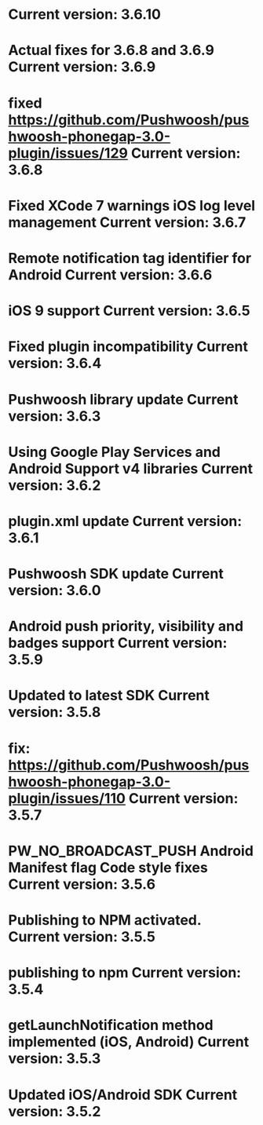 Current version: 3.6.10
=========================
Actual fixes for 3.6.8 and 3.6.9
Current version: 3.6.9
=========================
fixed https://github.com/Pushwoosh/pushwoosh-phonegap-3.0-plugin/issues/129
Current version: 3.6.8
=========================
Fixed XCode 7 warnings
iOS log level management
Current version: 3.6.7
=========================
Remote notification tag identifier for Android
Current version: 3.6.6
=========================
iOS 9 support
Current version: 3.6.5
=========================
Fixed plugin incompatibility
Current version: 3.6.4
=========================
Pushwoosh library update
Current version: 3.6.3
=========================
Using Google Play Services and Android Support v4 libraries
Current version: 3.6.2
=========================
plugin.xml update
Current version: 3.6.1
=========================
Pushwoosh SDK update
Current version: 3.6.0
=========================
Android push priority, visibility and badges support
Current version: 3.5.9
=========================
Updated to latest SDK
Current version: 3.5.8
=========================
fix: https://github.com/Pushwoosh/pushwoosh-phonegap-3.0-plugin/issues/110
Current version: 3.5.7
=========================
PW_NO_BROADCAST_PUSH Android Manifest flag
Code style fixes
Current version: 3.5.6
=========================
Publishing to NPM activated.
Current version: 3.5.5
=========================
publishing to npm
Current version: 3.5.4
=========================
getLaunchNotification method implemented (iOS, Android)
Current version: 3.5.3
=========================
Updated iOS/Android SDK
Current version: 3.5.2
=========================
